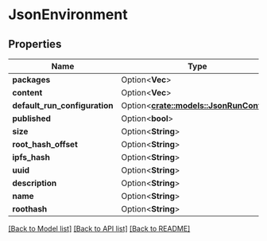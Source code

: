# JsonEnvironment

## Properties

Name | Type | Description | Notes
------------ | ------------- | ------------- | -------------
**packages** | Option<**Vec<String>**> |  | [optional]
**content** | Option<**Vec<String>**> |  | [optional]
**default_run_configuration** | Option<[**crate::models::JsonRunConfig**](json_RunConfig.md)> |  | [optional]
**published** | Option<**bool**> |  | [optional]
**size** | Option<**String**> |  | [optional]
**root_hash_offset** | Option<**String**> |  | [optional]
**ipfs_hash** | Option<**String**> |  | [optional]
**uuid** | Option<**String**> |  | [optional]
**description** | Option<**String**> |  | [optional]
**name** | Option<**String**> |  | [optional]
**roothash** | Option<**String**> |  | [optional]

[[Back to Model list]](../README.md#documentation-for-models) [[Back to API list]](../README.md#documentation-for-api-endpoints) [[Back to README]](../README.md)


